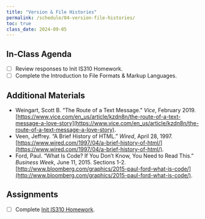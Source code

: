```yaml
---
title: "Version & File Histories"
permalink: /schedule/04-version-file-histories/
toc: true
class_date: 2024-09-05
---
```


## In-Class Agenda

- [ ] Review responses to Init IS310 Homework.
- [ ] Complete the Introduction to File Formats & Markup Languages.

## Additional Materials

- Weingart, Scott B. “The Route of a Text Message.” *Vice*, February 2019. [https://www.vice.com/en_us/article/kzdn8n/the-route-of-a-text-message-a-love-story](https://www.vice.com/en_us/article/kzdn8n/the-route-of-a-text-message-a-love-story).
- Veen, Jeffrey. “A Brief History of HTML.” *Wired*, April 28, 1997. [https://www.wired.com/1997/04/a-brief-history-of-html/](https://www.wired.com/1997/04/a-brief-history-of-html/).
- Ford, Paul. “What Is Code? If You Don’t Know, You Need to Read This.” *Business Week*, June 11, 2015. Sections 1-2. [http://www.bloomberg.com/graphics/2015-paul-ford-what-is-code/](http://www.bloomberg.com/graphics/2015-paul-ford-what-is-code/).

## Assignments

- [ ] Complete [Init IS310 Homework]({{site.baseurl}}/materials/introducing-humanities-computing/03-intro-versioning-git/#homework-init-is310). 